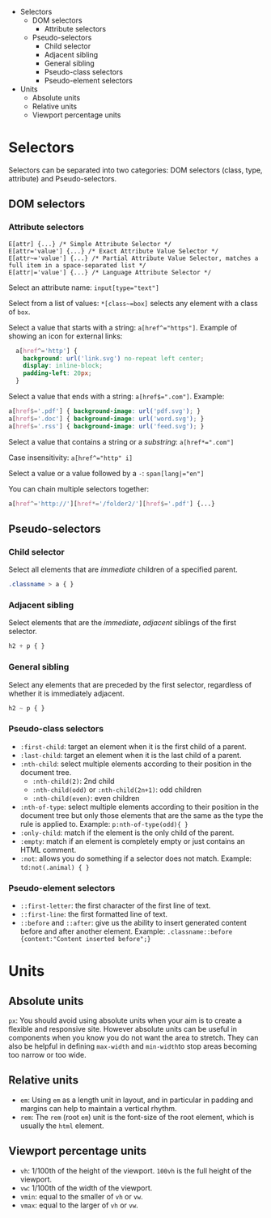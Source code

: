 <!-- MarkdownTOC -->

- Selectors
	- DOM selectors
		- Attribute selectors
	- Pseudo-selectors
		- Child selector
		- Adjacent sibling
		- General sibling
		- Pseudo-class selectors
		- Pseudo-element selectors
- Units
	- Absolute units
	- Relative units
	- Viewport percentage units

<!-- /MarkdownTOC -->


# Selectors

Selectors can be separated into two categories: DOM selectors (class, type, attribute) and Pseudo-selectors.

## DOM selectors

### Attribute selectors

```
E[attr] {...} /* Simple Attribute Selector */
E[attr='value'] {...} /* Exact Attribute Value Selector */ 
E[attr~='value'] {...} /* Partial Attribute Value Selector, matches a full item in a space-separated list */ 
E[attr|='value'] {...} /* Language Attribute Selector */
```

Select an attribute name: `input[type="text"]`

Select from a list of values: `*[class~=box]` selects any element with a class of `box`.

Select a value that starts with a string: `a[href^="https"]`. Example of showing an icon for external links:
  
```css
  a[href^='http'] {
    background: url('link.svg') no-repeat left center;
    display: inline-block;
    padding-left: 20px;
  }
```

Select a value that ends with a string: `a[href$=".com"]`. Example:

```css
a[href$='.pdf'] { background-image: url('pdf.svg'); }
a[href$='.doc'] { background-image: url('word.svg'); }
a[href$='.rss'] { background-image: url('feed.svg'); }
```

Select a value that contains a string or a *substring*: `a[href*=".com"]`

Case insensitivity: `a[href^="http" i]`

Select a value or a value followed by a `-`: `span[lang|="en"]`

You can chain multiple selectors together:

```css
a[href^='http://'][href*='/folder2/'][href$='.pdf'] {...}
```

## Pseudo-selectors

### Child selector

Select all elements that are *immediate* children of a specified parent. 

```css
.classname > a { }
```

### Adjacent sibling

Select elements that are the *immediate*, *adjacent* siblings of the first selector.

```css
h2 + p { }
```

### General sibling

Select any elements that are preceded by the first selector, regardless of whether it is immediately adjacent.

```css
h2 ~ p { }
```

### Pseudo-class selectors

- `:first-child`: target an element when it is the first child of a parent.
- `:last-child`: target an element when it is the last child of a parent. 
- `:nth-child`: select multiple elements according to their position in the document tree. 
	- `:nth-child(2)`: 2nd child
	- `:nth-child(odd)` or `:nth-child(2n+1)`: odd children
	- `:nth-child(even)`: even children
- `:nth-of-type`: select multiple elements according to their position in the document tree but only those elements that are the same as the type the rule is applied to. Example: `p:nth-of-type(odd){ }`
- `:only-child`: match if the element is the only child of the parent.
- `:empty`: match if an element is completely empty or just contains an HTML comment.
- `:not`: allows you do something if a selector does not match. Example: `td:not(.animal) { }`

### Pseudo-element selectors

- `::first-letter`: the first character of the first line of text.
- `::first-line`: the first formatted line of text.
- `::before` and `::after`: give us the ability to insert generated content before and after another element. Example: `.classname::before {content:"Content inserted before";}`

# Units

## Absolute units

`px`: You should avoid using absolute units when your aim is to create a flexible and responsive site. However absolute units can be useful in components when you know you do not want the area to stretch. They can also be helpful in defining `max-width` and `min-width`to stop areas becoming too narrow or too wide.

## Relative units

- `em`: Using `em` as a length unit in layout, and in particular in padding and margins can help to maintain a vertical rhythm.
- `rem`: The `rem` (root `em`) unit is the font-size of the root element, which is usually the `html` element.

## Viewport percentage units

- `vh`: 1/100th of the height of the viewport. `100vh` is the full height of the viewport.
- `vw`: 1/100th of the width of the viewport.
- `vmin`: equal to the smaller of `vh` or `vw`.
- `vmax`: equal to the larger of `vh` or `vw`.
